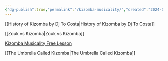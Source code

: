 ```yaml
---
{"dg-publish":true,"permalink":"/kizomba-musicality/","created":"2024-09-23T15:50:51.031-04:00","updated":"2025-04-21T14:28:38.862-04:00"}
---
```



[[History of Kizomba by Dj To Costa\|History of Kizomba by Dj To Costa]]

[[Zouk vs Kizomba\|Zouk vs Kizomba]]

[Kizomba Musicality Free Lesson](https://elearn.alcdance.pt/courses/alc-kizomba-semba-academy)

[[The Umbrella Called Kizomba\|The Umbrella Called Kizomba]]